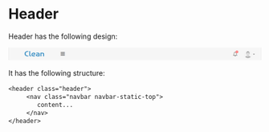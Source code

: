 # Header

Header has the following design:

![](../.gitbook/assets/clean.png)

It has the following structure:

```text
<header class="header">
     <nav class="navbar navbar-static-top">
        content...
     </nav>
</header>
```

